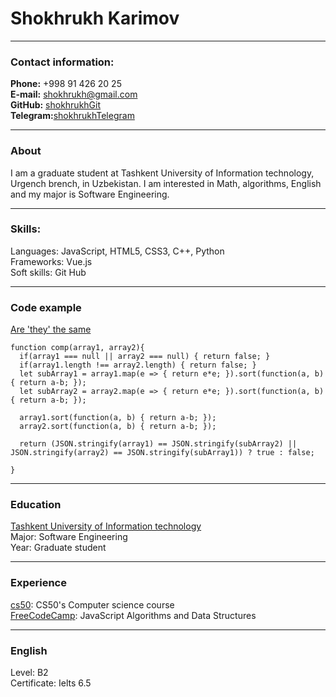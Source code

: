 # Shokhrukh Karimov

***

### Contact information:

**Phone:** +998 91 426 20 25<br>
**E-mail:** [shokhrukh@gmail.com](shokhrukhkarimovme@gmail.com)<br>
**GitHub:** [shokhrukhGit](https://github.com/shokhrukh1212)<br>
**Telegram:**[shokhrukhTelegram](https://t.me/khon_engineer)<br>

***

### About

I am a graduate student at Tashkent University of Information technology, Urgench brench, in Uzbekistan. 
I am interested in Math, algorithms, English and my major is Software Engineering. 

***

### Skills:

Languages: JavaScript, HTML5, CSS3, C++, Python<br>
Frameworks: Vue.js<br>
Soft skills: Git Hub<br>


***

### Code example

[Are 'they' the same](https://www.codewars.com/kata/550498447451fbbd7600041c)

```
function comp(array1, array2){
  if(array1 === null || array2 === null) { return false; }
  if(array1.length !== array2.length) { return false; }
  let subArray1 = array1.map(e => { return e*e; }).sort(function(a, b) { return a-b; }); 
  let subArray2 = array2.map(e => { return e*e; }).sort(function(a, b) { return a-b; });
  
  array1.sort(function(a, b) { return a-b; });
  array2.sort(function(a, b) { return a-b; });
  
  return (JSON.stringify(array1) == JSON.stringify(subArray2) || JSON.stringify(array2) == JSON.stringify(subArray1)) ? true : false;
  
}

```

***

### Education

[Tashkent University of Information technology](https://www.ubtuit.uz/)<br>
Major: Software Engineering<br>
Year: Graduate student<br>

***

### Experience


[cs50](https://www.edx.org/course/cs50s-web-programming-with-python-and-javascript): CS50's Computer science course<br>
[FreeCodeCamp](https://www.freecodecamp.org/learn/javascript-algorithms-and-data-structures/): JavaScript Algorithms and Data Structures<br>

***

### English

Level: B2<br>
Certificate: Ielts 6.5
